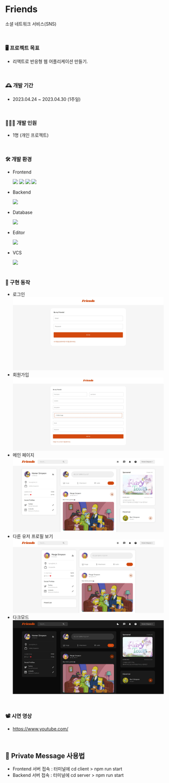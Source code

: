 # Friends
소셜 네트워크 서비스(SNS)

<br>

### 🖥️ 프로젝트 목표
- 리액트로 반응형 웹 어플리케이션 만들기.

<br>

### 🕰️ 개발 기간
- 2023.04.24 ~ 2023.04.30 (1주일)

<br>

### 👩🏻‍💻 개발 인원
- 1명 (개인 프로젝트)

<br>

### 🛠️ 개발 환경
- <div>Frontend </div>
&nbsp;&nbsp;&nbsp;&nbsp;&nbsp;
<img src="https://img.shields.io/badge/HTML-black?style=flat&logo=html5&logoColor=#E34F26"/>
<img src="https://img.shields.io/badge/CSS-black?style=flat&logo=css3&logoColor=blue"/>
<img src="https://img.shields.io/badge/JavaScript-black?style=flat&logo=JavaScript&logoColor=yellow"/>
<img src="https://img.shields.io/badge/React-black?style=flat&logo=react&logoColor=blue"/>

- <div>Backend </div>
&nbsp;&nbsp;&nbsp;&nbsp;&nbsp;
<img src="https://img.shields.io/badge/Node.js-gray?style=flat&logo=node.JS&logoColor=#339933"/>

- <div>Database </div>
&nbsp;&nbsp;&nbsp;&nbsp;&nbsp;
<img src="https://img.shields.io/badge/MongoDB-gray?style=flat&logo=mongoDB&logoColor=#47A248"/>

- <div>Editor </div>
&nbsp;&nbsp;&nbsp;&nbsp;&nbsp;
<img src="https://img.shields.io/badge/VS Code-blue?style=flat&logo=visual studio&logoColor=darkblue"/>

- <div>VCS</div>
&nbsp;&nbsp;&nbsp;&nbsp;&nbsp;
<img src="https://img.shields.io/badge/github-purple?style=flat&logo=github&logoColor=black"/>
<br><br>

### 🔎 구현 동작
- 로그인
![Login](./img/login.jpg)
- 회원가입
![Register](./img/register.jpg)
- 메인 페이지
![Main](./img/main.jpg)
- 다른 유저 프로필 보기
![OtherUser](./img/other_user.jpg)
- 다크모드
![Dark](./img/dark.jpg)

<br>

### 📽️ 시연 영상
- https://www.youtube.com/

<br>

## 📑 Private Message 사용법
- Frontend 서버 접속 : 터미널에 cd client > npm run start
- Backend 서버 접속 : 터미널에 cd server > npm run start